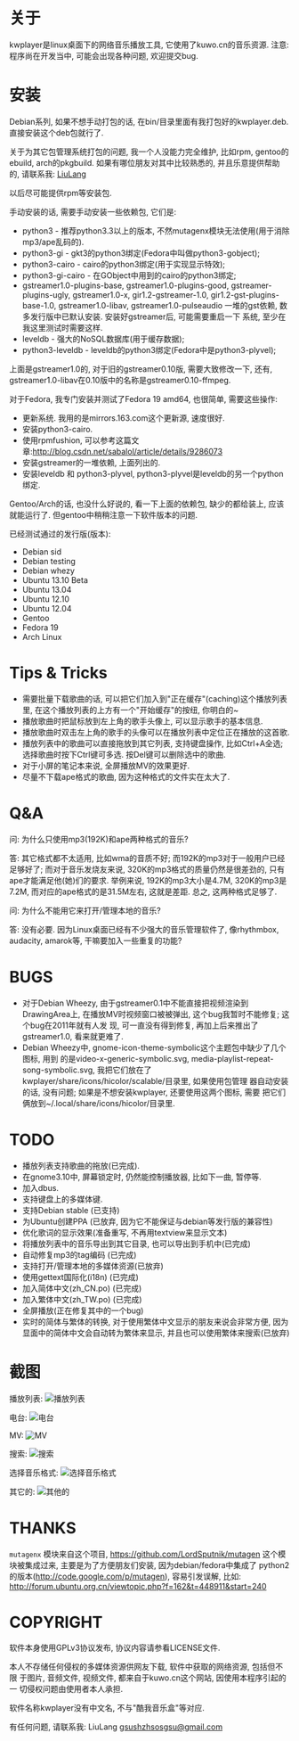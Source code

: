 关于
====
kwplayer是linux桌面下的网络音乐播放工具, 它使用了kuwo.cn的音乐资源.
注意: 程序尚在开发当中, 可能会出现各种问题, 欢迎提交bug.

安装
====
Debian系列, 如果不想手动打包的话, 在bin/目录里面有我打包好的kwplayer.deb.
直接安装这个deb包就行了.

关于为其它包管理系统打包的问题, 我一个人没能力完全维护, 比如rpm, gentoo的
ebuild, arch的pkgbuild. 如果有哪位朋友对其中比较熟悉的, 并且乐意提供帮助的,
请联系我:
<a href="mailto:gsushzhsosgsu@gmail.com" title="LiuLang">LiuLang</a>

以后尽可能提供rpm等安装包.

手动安装的话, 需要手动安装一些依赖包, 它们是:

* python3 - 推荐python3.3以上的版本, 不然mutagenx模块无法使用(用于消除mp3/ape乱码的).
* python3-gi  -  gkt3的python3绑定(Fedora中叫做python3-gobject);
* python3-cairo -  cairo的python3绑定(用于实现显示特效);
* python3-gi-cairo - 在GObject中用到的cairo的python3绑定;
* gstreamer1.0-plugins-base, gstreamer1.0-plugins-good,
gstreamer-plugins-ugly, gstreamer1.0-x, gir1.2-gstreamer-1.0,
gir1.2-gst-plugins-base-1.0, gstreamer1.0-libav, gstreamer1.0-pulseaudio
一堆的gst依赖, 数多发行版中已默认安装. 安装好gstreamer后, 可能需要重启一下
系统, 至少在我这里测试时需要这样.
* leveldb - 强大的NoSQL数据库(用于缓存数据);
* python3-leveldb  -  leveldb的python3绑定(Fedora中是python3-plyvel);

上面是gstreamer1.0的, 对于旧的gstreamer0.10版, 需要大致修改一下, 还有,
gstreamer1.0-libav在0.10版中的名称是gstreamer0.10-ffmpeg.

对于Fedora, 我专门安装并测试了Fedora 19 amd64, 也很简单, 需要这些操作:

* 更新系统. 我用的是mirrors.163.com这个更新源, 速度很好.
* 安装python3-cairo.
* 使用rpmfushion, 可以参考这篇文章:<http://blog.csdn.net/sabalol/article/details/9286073>
* 安装gstreamer的一堆依赖, 上面列出的.
* 安装leveldb 和 python3-plyvel, python3-plyvel是leveldb的另一个python绑定.

Gentoo/Arch的话, 也没什么好说的, 看一下上面的依赖包, 缺少的都给装上, 
应该就能运行了. 但gentoo中稍稍注意一下软件版本的问题.

已经测试通过的发行版(版本):

* Debian sid
* Debian testing
* Debian whezy
* Ubuntu 13.10 Beta
* Ubuntu 13.04
* Ubuntu 12.10
* Ubuntu 12.04
* Gentoo
* Fedora 19
* Arch Linux


Tips & Tricks
=============
* 需要批量下载歌曲的话, 可以把它们加入到"正在缓存"(caching)这个播放列表里,
在这个播放列表的上方有一个"开始缓存"的按纽, 你明白的~
* 播放歌曲时把鼠标放到左上角的歌手头像上, 可以显示歌手的基本信息.
* 播放歌曲时双击左上角的歌手的头像可以在播放列表中定位正在播放的这首歌.
* 播放列表中的歌曲可以直接拖放到其它列表, 支持键盘操作, 比如Ctrl+A全选;
选择歌曲时按下Ctrl键可多选. 按Del键可以删除选中的歌曲.
* 对于小屏的笔记本来说, 全屏播放MV的效果更好.
* 尽量不下载ape格式的歌曲, 因为这种格式的文件实在太大了.

Q&A
===
问: 为什么只使用mp3(192K)和ape两种格式的音乐?

答: 其它格式都不太适用, 比如wma的音质不好; 而192K的mp3对于一般用户已经足够好了; 而对于音乐发烧友来说, 320K的mp3格式的质量仍然是很差劲的, 只有ape才能满足他(她)们的要求. 举例来说, 192K的mp3大小是4.7M, 320K的mp3是7.2M, 而对应的ape格式的是31.5M左右, 这就是差距.
总之, 这两种格式足够了.

问: 为什么不能用它来打开/管理本地的音乐?

答: 没有必要. 因为Linux桌面已经有不少强大的音乐管理软件了, 像rhythmbox, audacity, amarok等, 干嘛要加入一些重复的功能?


BUGS
====
* 对于Debian Wheezy, 由于gstreamer0.1中不能直接把视频渲染到DrawingArea上,
在播放MV时视频窗口被被弹出, 这个bug我暂时不能修复; 这个bug在2011年就有人发
现, 可一直没有得到修复, 再加上后来推出了gstreamer1.0, 看来就更难了.
* Debian Wheezy中, gnome-icon-theme-symbolic这个主题包中缺少了几个图标, 用到
的是video-x-generic-symbolic.svg, media-playlist-repeat-song-symbolic.svg,
我把它们放在了kwplayer/share/icons/hicolor/scalable/目录里, 如果使用包管理
器自动安装的话, 没有问题; 如果是不想安装kwplayer, 还要使用这两个图标, 需要
把它们俩放到~/.local/share/icons/hicolor/目录里.


TODO
====
* 播放列表支持歌曲的拖放(已完成).
* 在gnome3.10中, 屏幕锁定时, 仍然能控制播放器, 比如下一曲, 暂停等.
* 加入dbus.
* 支持键盘上的多媒体键.
* 支持Debian stable (已支持)
* 为Ubuntu创建PPA (已放弃, 因为它不能保证与debian等发行版的兼容性)
* 优化歌词的显示效果(准备重写, 不再用textview来显示文本)
* 将播放列表中的音乐导出到其它目录, 也可以导出到手机中(已完成)
* 自动修复mp3的tag编码 (已完成)
* 支持打开/管理本地的多媒体资源(已放弃)
* 使用gettext国际化(i18n) (已完成)
* 加入简体中文(zh_CN.po) (已完成)
* 加入繁体中文(zh_TW.po) (已完成)
* 全屏播放(正在修复其中的一个bug)
* 实时的简体与繁体的转换, 对于使用繁体中文显示的朋友来说会非常方便, 因为显面中的简体中文会自动转为繁体来显示, 并且也可以使用繁体来搜索(已放弃)


截图
====
播放列表:
<img src="screenshot/playlist.png?raw=true" title="播放列表" />

电台:
<img src="screenshot/radio.png?raw=true" title="电台" />

MV:
<img src="screenshot/MV.png?raw=true" title="MV" />

搜索:
<img src="screenshot/search.png?raw=true" title="搜索" />

选择音乐格式:
<img src="screenshot/format.png?raw=true" title="选择音乐格式" />

其它的:
<img src="screenshot/others.png?raw=true" title="其他的" />

THANKS
======
`mutagenx` 模块来自这个项目,  <https://github.com/LordSputnik/mutagen>
这个模块被集成过来, 主要是为了方便朋友们安装, 因为debian/fedora中集成了
python2 的版本(http://code.google.com/p/mutagen), 容易引发误解, 比如:
<http://forum.ubuntu.org.cn/viewtopic.php?f=162&t=448911&start=240>


COPYRIGHT
========
软件本身使用GPLv3协议发布, 协议内容请参看LICENSE文件.

本人不存储任何侵权的多媒体资源供网友下载, 软件中获取的网络资源, 包括但不限
于图片, 音频文件, 视频文件, 都来自于kuwo.cn这个网站, 因使用本程序引起的一
切侵权问题由使用者本人承担.

软件名称kwplayer没有中文名, 不与"酷我音乐盒"等对应.

有任何问题, 请联系我: LiuLang <gsushzhsosgsu@gmail.com>
